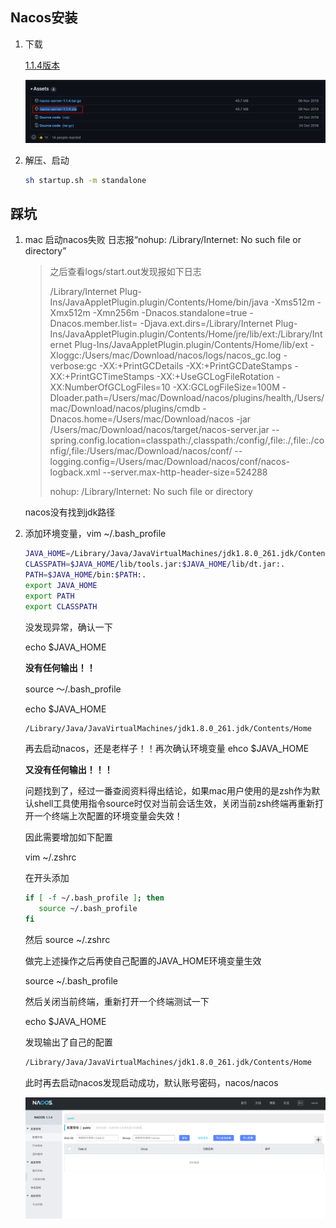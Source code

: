 ## Nacos安装

1. 下载

   [1.1.4版本](https://github.com/alibaba/nacos/releases/tag/1.1.4)

   ![image-20220807163746766](Nacos安装.assets/image-20220807163746766.png)

2. 解压、启动

   ```sh
   sh startup.sh -m standalone
   ```

## 踩坑

1. mac 启动nacos失败 日志报“nohup: /Library/Internet: No such file or directory”

   > 之后查看logs/start.out发现报如下日志
   >
   > /Library/Internet Plug-Ins/JavaAppletPlugin.plugin/Contents/Home/bin/java -Xms512m -Xmx512m -Xmn256m -Dnacos.standalone=true -Dnacos.member.list= -Djava.ext.dirs=/Library/Internet Plug-Ins/JavaAppletPlugin.plugin/Contents/Home/jre/lib/ext:/Library/Internet Plug-Ins/JavaAppletPlugin.plugin/Contents/Home/lib/ext -Xloggc:/Users/mac/Download/nacos/logs/nacos_gc.log -verbose:gc -XX:+PrintGCDetails -XX:+PrintGCDateStamps -XX:+PrintGCTimeStamps -XX:+UseGCLogFileRotation -XX:NumberOfGCLogFiles=10 -XX:GCLogFileSize=100M -Dloader.path=/Users/mac/Download/nacos/plugins/health,/Users/mac/Download/nacos/plugins/cmdb -Dnacos.home=/Users/mac/Download/nacos -jar /Users/mac/Download/nacos/target/nacos-server.jar --spring.config.location=classpath:/,classpath:/config/,file:./,file:./config/,file:/Users/mac/Download/nacos/conf/ --logging.config=/Users/mac/Download/nacos/conf/nacos-logback.xml --server.max-http-header-size=524288
   >
   > nohup: /Library/Internet: No such file or directory

   nacos没有找到jdk路径

2. 添加环境变量，vim ~/.bash_profile

   ```sh
   JAVA_HOME=/Library/Java/JavaVirtualMachines/jdk1.8.0_261.jdk/Contents/Home
   CLASSPATH=$JAVA_HOME/lib/tools.jar:$JAVA_HOME/lib/dt.jar:.
   PATH=$JAVA_HOME/bin:$PATH:.
   export JAVA_HOME
   export PATH
   export CLASSPATH
   ```

   没发现异常，确认一下

   echo $JAVA_HOME

   **没有任何输出！！**

   source ～/.bash_profile

   echo $JAVA_HOME

   ```sh
   /Library/Java/JavaVirtualMachines/jdk1.8.0_261.jdk/Contents/Home
   ```

   再去启动nacos，还是老样子！！再次确认环境变量 ehco $JAVA_HOME

   **又没有任何输出！！！**

   问题找到了，经过一番查阅资料得出结论，如果mac用户使用的是zsh作为默认shell工具使用指令source时仅对当前会话生效，关闭当前zsh终端再重新打开一个终端上次配置的环境变量会失效！

   因此需要增加如下配置

   vim ~/.zshrc

   在开头添加

   ```sh
   if [ -f ~/.bash_profile ]; then
      source ~/.bash_profile
   fi
   ```

   然后 source ~/.zshrc

   做完上述操作之后再使自己配置的JAVA_HOME环境变量生效

   source ~/.bash_profile

   然后关闭当前终端，重新打开一个终端测试一下

   echo $JAVA_HOME

   发现输出了自己的配置

   ```sh
   /Library/Java/JavaVirtualMachines/jdk1.8.0_261.jdk/Contents/Home
   ```

   此时再去启动nacos发现启动成功，默认账号密码，nacos/nacos

   ![image-20220807164833168](Nacos安装.assets/image-20220807164833168.png)

   

   